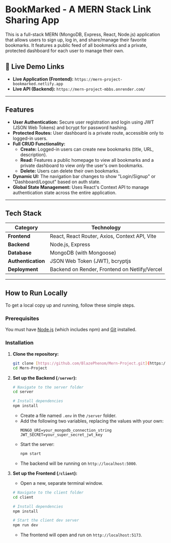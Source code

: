 # BookMarked - A MERN Stack Link Sharing App

This is a full-stack MERN (MongoDB, Express, React, Node.js) application that allows users to sign up, log in, and share/manage their favorite bookmarks. It features a public feed of all bookmarks and a private, protected dashboard for each user to manage their own.

## 🚀 Live Demo Links

* **Live Application (Frontend):** `https://mern-project-bookmarked.netlify.app`
* **Live API (Backend):** `https://mern-project-mbbs.onrender.com/`

---

## Features

* **User Authentication:** Secure user registration and login using JWT (JSON Web Tokens) and bcrypt for password hashing.
* **Protected Routes:** User dashboard is a private route, accessible only to logged-in users.
* **Full CRUD Functionality:**
    * **Create:** Logged-in users can create new bookmarks (title, URL, description).
    * **Read:** Features a public homepage to view all bookmarks and a private dashboard to view *only* the user's own bookmarks.
    * **Delete:** Users can delete their own bookmarks.
* **Dynamic UI:** The navigation bar changes to show "Login/Signup" or "Dashboard/Logout" based on auth state.
* **Global State Management:** Uses React's Context API to manage authentication state across the entire application.

---

## Tech Stack

| Category | Technology |
| --- | --- |
| **Frontend** | React, React Router, Axios, Context API, Vite |
| **Backend** | Node.js, Express |
| **Database** | MongoDB (with Mongoose) |
| **Authentication** | JSON Web Token (JWT), bcryptjs |
| **Deployment** | Backend on Render, Frontend on Netlify/Vercel |

---

## How to Run Locally

To get a local copy up and running, follow these simple steps.

### Prerequisites

You must have [Node.js](https://nodejs.org/) (which includes npm) and [Git](https://git-scm.com/) installed.

### Installation

1.  **Clone the repository:**
    ```bash
    git clone [https://github.com/BlazePhenom/Mern-Project.git](https://github.com/BlazePhenom/Mern-Project.git)
    cd Mern-Project
    ```

2.  **Set up the Backend (`/server`):**
    ```bash
    # Navigate to the server folder
    cd server
    
    # Install dependencies
    npm install
    ```
    * Create a file named `.env` in the `/server` folder.
    * Add the following two variables, replacing the values with your own:
        ```env
        MONGO_URI=your_mongodb_connection_string
        JWT_SECRET=your_super_secret_jwt_key
        ```
    * Start the server:
        ```bash
        npm start
        ```
    * The backend will be running on `http://localhost:5000`.

3.  **Set up the Frontend (`/client`):**
    * Open a new, separate terminal window.
    ```bash
    # Navigate to the client folder
    cd client
    
    # Install dependencies
    npm install
    
    # Start the client dev server
    npm run dev
    ```
    * The frontend will open and run on `http://localhost:5173`.